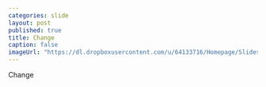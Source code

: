 ```yaml
---
categories: slide
layout: post
published: true
title: Change
caption: false
imageUrl: "https://dl.dropboxusercontent.com/u/64133716/Homepage/Slides/change_1500.jpg"
---
```


Change